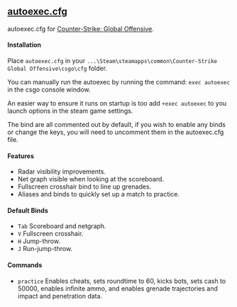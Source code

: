 ## [autoexec.cfg](https://raw.githubusercontent.com/Petethegoat/csgo-autoexec/master/autoexec.cfg)

autoexec.cfg for [Counter-Strike: Global Offensive](http://counter-strike.net).

#### Installation

Place `autoexec.cfg` in your `...\Steam\steamapps\common\Counter-Strike Global Offensive\csgo\cfg` folder.

You can manually run the autoexec by running the command: `exec autoexec` in the csgo console window.

An easier way to ensure it runs on startup is too add `+exec autoexec` to you launch options in the steam game settings.

The bind are all commented out by default, if you wish to enable any binds or change the keys, you will need to uncomment them in the autoexec.cfg file.

#### Features

- Radar visibility improvements.
- Net graph visible when looking at the scoreboard.
- Fullscreen crosshair bind to line up grenades.
- Aliases and binds to quickly set up a match to practice.

#### Default Binds

- `Tab` Scoreboard and netgraph.
- `V` Fullscreen crosshair.
- `H` Jump-throw.
- `J` Run-jump-throw.

#### Commands

- `practice` Enables cheats, sets roundtime to 60, kicks bots, sets cash to 50000, enables infinite ammo, and enables grenade trajectories and impact and penetration data.
